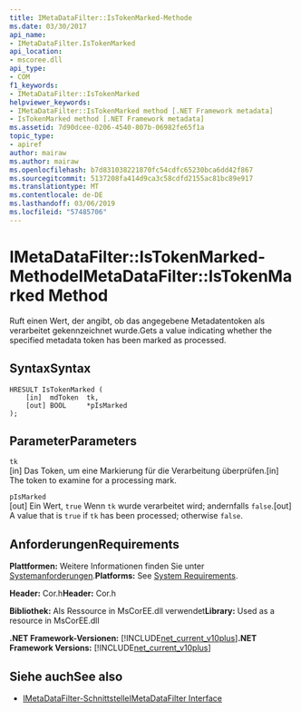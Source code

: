 ```yaml
---
title: IMetaDataFilter::IsTokenMarked-Methode
ms.date: 03/30/2017
api_name:
- IMetaDataFilter.IsTokenMarked
api_location:
- mscoree.dll
api_type:
- COM
f1_keywords:
- IMetaDataFilter::IsTokenMarked
helpviewer_keywords:
- IMetaDataFilter::IsTokenMarked method [.NET Framework metadata]
- IsTokenMarked method [.NET Framework metadata]
ms.assetid: 7d90dcee-0206-4540-807b-06982fe65f1a
topic_type:
- apiref
author: mairaw
ms.author: mairaw
ms.openlocfilehash: b7d831038221870fc54cdfc65230bca6dd42f867
ms.sourcegitcommit: 5137208fa414d9ca3c58cdfd2155ac81bc89e917
ms.translationtype: MT
ms.contentlocale: de-DE
ms.lasthandoff: 03/06/2019
ms.locfileid: "57485706"
---
```

# <a name="imetadatafilteristokenmarked-method"></a><span data-ttu-id="ba350-102">IMetaDataFilter::IsTokenMarked-Methode</span><span class="sxs-lookup"><span data-stu-id="ba350-102">IMetaDataFilter::IsTokenMarked Method</span></span>
<span data-ttu-id="ba350-103">Ruft einen Wert, der angibt, ob das angegebene Metadatentoken als verarbeitet gekennzeichnet wurde.</span><span class="sxs-lookup"><span data-stu-id="ba350-103">Gets a value indicating whether the specified metadata token has been marked as processed.</span></span>  
  
## <a name="syntax"></a><span data-ttu-id="ba350-104">Syntax</span><span class="sxs-lookup"><span data-stu-id="ba350-104">Syntax</span></span>  
  
```  
HRESULT IsTokenMarked (  
    [in]  mdToken  tk,   
    [out] BOOL     *pIsMarked  
);  
```  
  
## <a name="parameters"></a><span data-ttu-id="ba350-105">Parameter</span><span class="sxs-lookup"><span data-stu-id="ba350-105">Parameters</span></span>  
 `tk`  
 <span data-ttu-id="ba350-106">[in] Das Token, um eine Markierung für die Verarbeitung überprüfen.</span><span class="sxs-lookup"><span data-stu-id="ba350-106">[in] The token to examine for a processing mark.</span></span>  
  
 `pIsMarked`  
 <span data-ttu-id="ba350-107">[out] Ein Wert, `true` Wenn `tk` wurde verarbeitet wird; andernfalls `false`.</span><span class="sxs-lookup"><span data-stu-id="ba350-107">[out] A value that is `true` if `tk` has been processed; otherwise `false`.</span></span>  
  
## <a name="requirements"></a><span data-ttu-id="ba350-108">Anforderungen</span><span class="sxs-lookup"><span data-stu-id="ba350-108">Requirements</span></span>  
 <span data-ttu-id="ba350-109">**Plattformen:** Weitere Informationen finden Sie unter [Systemanforderungen](../../../../docs/framework/get-started/system-requirements.md).</span><span class="sxs-lookup"><span data-stu-id="ba350-109">**Platforms:** See [System Requirements](../../../../docs/framework/get-started/system-requirements.md).</span></span>  
  
 <span data-ttu-id="ba350-110">**Header:** Cor.h</span><span class="sxs-lookup"><span data-stu-id="ba350-110">**Header:** Cor.h</span></span>  
  
 <span data-ttu-id="ba350-111">**Bibliothek:** Als Ressource in MsCorEE.dll verwendet</span><span class="sxs-lookup"><span data-stu-id="ba350-111">**Library:** Used as a resource in MsCorEE.dll</span></span>  
  
 <span data-ttu-id="ba350-112">**.NET Framework-Versionen:** [!INCLUDE[net_current_v10plus](../../../../includes/net-current-v10plus-md.md)]</span><span class="sxs-lookup"><span data-stu-id="ba350-112">**.NET Framework Versions:** [!INCLUDE[net_current_v10plus](../../../../includes/net-current-v10plus-md.md)]</span></span>  
  
## <a name="see-also"></a><span data-ttu-id="ba350-113">Siehe auch</span><span class="sxs-lookup"><span data-stu-id="ba350-113">See also</span></span>
- [<span data-ttu-id="ba350-114">IMetaDataFilter-Schnittstelle</span><span class="sxs-lookup"><span data-stu-id="ba350-114">IMetaDataFilter Interface</span></span>](../../../../docs/framework/unmanaged-api/metadata/imetadatafilter-interface.md)
